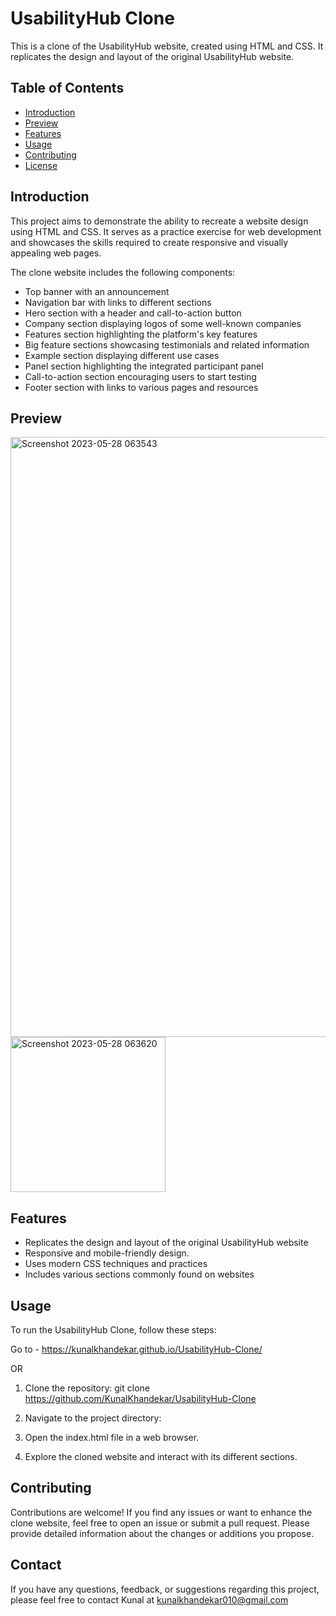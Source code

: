 # UsabilityHub Clone

This is a clone of the UsabilityHub website, created using HTML and CSS. It replicates the design and layout of the original UsabilityHub website.

## Table of Contents

- [Introduction](#introduction)
- [Preview](#preview)
- [Features](#features)
- [Usage](#usage)
- [Contributing](#contributing)
- [License](#license)

## Introduction

This project aims to demonstrate the ability to recreate a website design using HTML and CSS. It serves as a practice exercise for web development and showcases the skills required to create responsive and visually appealing web pages.

The clone website includes the following components:
- Top banner with an announcement
- Navigation bar with links to different sections
- Hero section with a header and call-to-action button
- Company section displaying logos of some well-known companies
- Features section highlighting the platform's key features
- Big feature sections showcasing testimonials and related information
- Example section displaying different use cases
- Panel section highlighting the integrated participant panel
- Call-to-action section encouraging users to start testing
- Footer section with links to various pages and resources

## Preview

<img width="960" alt="Screenshot 2023-05-28 063543" src="https://github.com/KunalKhandekar/UtilityHub-Clone/assets/134169718/3502789a-7381-4ae1-bdfa-8996482b25f5">
<img width="248" alt="Screenshot 2023-05-28 063620" src="https://github.com/KunalKhandekar/UtilityHub-Clone/assets/134169718/6fd1602b-9b5a-46ac-8740-7c04942201fe">


## Features

- Replicates the design and layout of the original UsabilityHub website
- Responsive and mobile-friendly design.
- Uses modern CSS techniques and practices
- Includes various sections commonly found on websites

## Usage

To run the UsabilityHub Clone, follow these steps:

Go to - https://kunalkhandekar.github.io/UsabilityHub-Clone/

OR

1. Clone the repository: git clone https://github.com/KunalKhandekar/UsabilityHub-Clone

2. Navigate to the project directory:

3. Open the index.html file in a web browser.

4. Explore the cloned website and interact with its different sections.

## Contributing

Contributions are welcome! If you find any issues or want to enhance the clone website, feel free to open an issue or submit a pull request. Please provide detailed information about the changes or additions you propose.

## Contact

If you have any questions, feedback, or suggestions regarding this project, please feel free to contact Kunal at kunalkhandekar010@gmail.com
